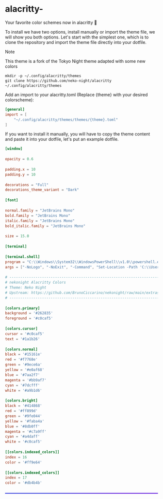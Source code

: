 # alacritty-

Your favorite color schemes now in alacritty  🎨

To install we have two options, install manually or import the theme file, we will show you both options. Let's start with the simplest one, which is to clone the repository and import the theme file directly into your dotfile.

> [!NOTE]
> This theme is a fork of the Tokyo Night theme adapted with some new colors

```shell
mkdir -p ~/.config/alacritty/themes
git clone https://github.com/neko-night/alacritty ~/.config/alacritty/themes
```

Add an import to your alacritty.toml (Replace {theme} with your desired colorscheme):

```toml 
[general]
import = [
    "~/.config/alacritty/themes/themes/{theme}.toml"
]
```

If you want to install it manually, you will have to copy the theme content and paste it into your dotfile, let's put an example dotfile.

```toml 
[window]

opacity = 0.6

padding.x = 10
padding.y = 10

decorations = "Full"
decorations_theme_variant = "Dark"

[font]

normal.family = "JetBrains Mono"
bold.family = "JetBrains Mono"
italic.family = "JetBrains Mono"
bold_italic.family = "JetBrains Mono"

size = 15.0

[terminal]

[terminal.shell]
program = "C:\\Windows\\System32\\WindowsPowerShell\\v1.0\\powershell.exe"
args = ["-NoLogo", "-NoExit", "-Command", "Set-Location -Path 'C:\\Users\\Usuario'"]

# -----------------------------------------------------------------------------
# nekonight Alacritty Colors
# Theme: Neko Night
# Upstream: https://github.com/BrunoCiccarino/nekonight/raw/main/extras/alacritty/nekonight_night.toml
# -----------------------------------------------------------------------------

[colors.primary]
background = '#262835'
foreground = '#c0caf5'

[colors.cursor]
cursor = '#c0caf5'
text = '#1a1b26'

[colors.normal]
black = '#15161e'
red = '#f7768e'
green = '#9ece6a'
yellow = '#e0af68'
blue = '#7aa2f7'
magenta = '#bb9af7'
cyan = '#7dcfff'
white = '#a9b1d6'

[colors.bright]
black = '#414868'
red = '#ff899d'
green = '#9fe044'
yellow = '#faba4a'
blue = '#8db0ff'
magenta = '#c7a9ff'
cyan = '#a4daff'
white = '#c0caf5'

[[colors.indexed_colors]]
index = 16
color = '#ff9e64'

[[colors.indexed_colors]]
index = 17
color = '#db4b4b'
```

<img src="https://raw.githubusercontent.com/BrunoCiccarino/nekonight/refs/heads/main/img/line-gradient.svg" alt="line break" width="100%" height="3px">
